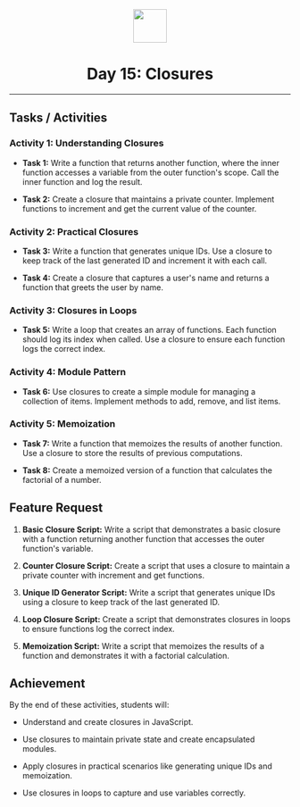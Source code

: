 <div align="center">
  <img height="60" src="https://img.icons8.com/color/344/javascript.png">
  <h1>Day 15: Closures</h1>
</div>

---

## Tasks / Activities

### Activity 1: Understanding Closures

- **Task 1:** Write a function that returns another function, where the inner function accesses a variable from the outer function's scope. Call the inner function and log the result.

- **Task 2:** Create a closure that maintains a private counter. Implement functions to increment and get the current value of the counter.

### Activity 2: Practical Closures

- **Task 3:** Write a function that generates unique IDs. Use a closure to keep track of the last generated ID and increment it with each call.

- **Task 4:** Create a closure that captures a user's name and returns a function that greets the user by name.

### Activity 3: Closures in Loops

- **Task 5:** Write a loop that creates an array of functions. Each function should log its index when called. Use a closure to ensure each function logs the correct index.

### Activity 4: Module Pattern

- **Task 6:** Use closures to create a simple module for managing a collection of items. Implement methods to add, remove, and list items.

### Activity 5: Memoization

- **Task 7:** Write a function that memoizes the results of another function. Use a closure to store the results of previous computations.

- **Task 8:** Create a memoized version of a function that calculates the factorial of a number.

## Feature Request

1. **Basic Closure Script:** Write a script that demonstrates a basic closure with a function returning another function that accesses the outer function's variable.

2. **Counter Closure Script:** Create a script that uses a closure to maintain a private counter with increment and get functions.

3. **Unique ID Generator Script:** Write a script that generates unique IDs using a closure to keep track of the last generated ID.

4. **Loop Closure Script:** Create a script that demonstrates closures in loops to ensure functions log the correct index.

5. **Memoization Script:** Write a script that memoizes the results of a function and demonstrates it with a factorial calculation.

## Achievement

By the end of these activities, students will:

- Understand and create closures in JavaScript.

- Use closures to maintain private state and create encapsulated modules.

- Apply closures in practical scenarios like generating unique IDs and memoization.

- Use closures in loops to capture and use variables correctly.